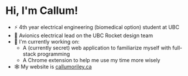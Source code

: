 # Hi, I'm Callum!

- ⚡ 4th year electrical engineering (biomedical option) student at UBC
- 🚀 Avionics electrical lead on the UBC Rocket design team
- 🔭 I'm currently working on:
  - A (currently secret) web application to familiarize myself with full-stack programming
  - A Chrome extension to help me use my time more wisely
- 🕸 My website is [callumoriley.ca](https://callumoriley.ca)
